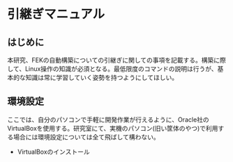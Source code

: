 # 引継ぎマニュアル
## はじめに
本研究、FEKの自動構築についての引継ぎに関しての事項を記載する。構築に際して、Linux操作の知識が必須となる。最低限度のコマンドの説明は行うが、基本的な知識は常に学習していく姿勢を持つようにしてほしい。

## 環境設定
ここでは、自分のパソコンで手軽に開発作業が行えるように、Oracle社のVirtualBoxを使用する。研究室にて、実機のパソコン(旧い筐体のやつ)で利用する場合には環境設定については全て飛ばして構わない。
- VirtualBoxのインストール  
